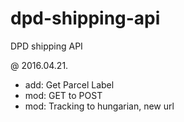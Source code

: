 dpd-shipping-api
================

DPD shipping API

@ 2016.04.21.
+ add: Get Parcel Label
+ mod: GET to POST
+ mod: Tracking to hungarian, new url